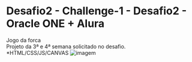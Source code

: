 # Desafio2 - Challenge-1 - Desafio2 - Oracle ONE + Alura<br>
Jogo da forca<br>
Projeto da 3ª e 4ª semana solicitado no desafio.<br>
*HTML/CSS/JS/CANVAS
![imagem](https://user-images.githubusercontent.com/92062517/153613313-81916cbe-3d50-46d2-9ef0-ed3a41876719.png)
